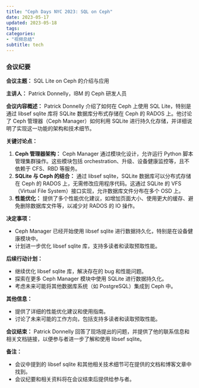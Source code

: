 ```yaml
---
title: "Ceph Days NYC 2023: SQL on Ceph"
date: 2023-05-17
updated: 2023-05-18
tags:
categories:
- "视频总结"
subtitle: tech
---
```



### 会议纪要

**会议主题：** SQL Lite on Ceph 的介绍与应用

**主讲人：** Patrick Donnelly，IBM 的 Ceph 研发人员

**会议内容概述：**
Patrick Donnelly 介绍了如何在 Ceph 上使用 SQL Lite，特别是通过 libsef sqlite 库将 SQLite 数据库分布式存储在 Ceph 的 RADOS 上。他讨论了 Ceph 管理器（Ceph Manager）如何利用 SQLite 进行持久化存储，并详细说明了实现这一功能的架构和技术细节。

**关键讨论点：**
1. **Ceph 管理器架构：** Ceph Manager 通过模块化设计，允许运行 Python 脚本管理集群操作。这些模块包括 orchestration、升级、设备健康监控等，且不依赖于 CFS、RBD 等服务。
2. **SQLite 与 Ceph 的结合：** 通过 libsef sqlite，SQLite 数据库可以分布式存储在 Ceph 的 RADOS 上，无需修改应用程序代码。这通过 SQLite 的 VFS（Virtual File System）接口实现，允许数据库文件分布在多个 OSD 上。
3. **性能优化：** 提供了多个性能优化建议，如增加页面大小、使用更大的缓存、避免删除数据库文件等，以减少对 RADOS 的 IO 操作。

**决定事项：**
- Ceph Manager 已经开始使用 libsef sqlite 进行数据持久化，特别是在设备健康模块中。
- 计划进一步优化 libsef sqlite 库，支持多读者和读取预取性能。

**后续行动计划：**
- 继续优化 libsef sqlite 库，解决存在的 bug 和性能问题。
- 探索在更多 Ceph Manager 模块中使用 SQLite 进行数据持久化。
- 考虑未来可能将其他数据库系统（如 PostgreSQL）集成到 Ceph 中。

**其他信息：**
- 提供了详细的性能优化建议和使用指南。
- 讨论了未来可能的工作方向，包括支持多读者和读取预取性能。

**会议结束：**
Patrick Donnelly 回答了现场提出的问题，并提供了他的联系信息和相关文档链接，以便参与者进一步了解和使用 libsef sqlite。

**备注：**
- 会议中提到的 libsef sqlite 和其他相关技术细节可在提供的文档和博客文章中找到。
- 会议纪要和相关资料将在会议结束后提供给参与者。